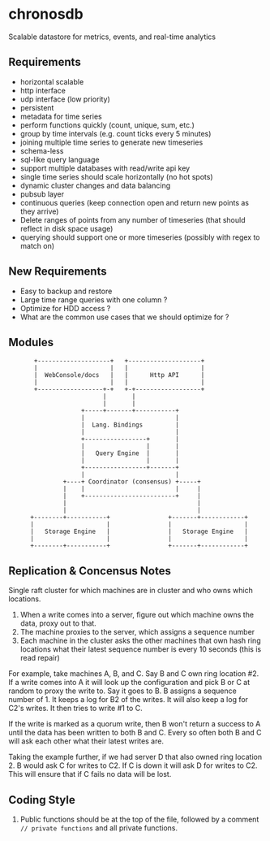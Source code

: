 chronosdb
=========

Scalable datastore for metrics, events, and real-time analytics

Requirements
------------

* horizontal scalable
* http interface
* udp interface (low priority)
* persistent
* metadata for time series
* perform functions quickly (count, unique, sum, etc.)
* group by time intervals (e.g. count ticks every 5 minutes)
* joining multiple time series to generate new timeseries
* schema-less
* sql-like query language
* support multiple databases with read/write api key
* single time series should scale horizontally (no hot spots)
* dynamic cluster changes and data balancing
* pubsub layer
* continuous queries (keep connection open and return new points as they arrive)
* Delete ranges of points from any number of timeseries (that should reflect in disk space usage)
* querying should support one or more timeseries (possibly with regex to match on)

New Requirements
----------------
* Easy to backup and restore
* Large time range queries with one column ?
* Optimize for HDD access ?
* What are the common use cases that we should optimize for ?

Modules
-------


           +--------------------+   +--------------------+
           |                    |   |                    |
           |  WebConsole/docs   |   |      Http API      |
           |                    |   |                    |
           +------------------+-+   +-+------------------+
                              |       |
                              |       |
                        +-----+-------+-----------+
                        |                         |
                        |  Lang. Bindings         |
                        |                         |
                        +-----------------+       |
                        |                 |       |
                        |   Query Engine  |       |
                        |                 |       |
                        +-----------------+-------+
                        |                         |
                   +----+ Coordinator (consensus) +-----+
                   |    |                         |     |
                   |    +-------------------------+     |
                   |                                    |
                   |                                    |
          +--------+-----------+                +-------+------------+
          |                    |                |                    |
          |   Storage Engine   |                |   Storage Engine   |
          |                    |                |                    |
          +--------+-----------+                +-------+------------+

Replication & Concensus Notes
-----------------------------

Single raft cluster for which machines are in cluster and who owns which locations.
1. When a write comes into a server, figure out which machine owns the data, proxy out to that.
2. The machine proxies to the server, which assigns a sequence number
3. Each machine in the cluster asks the other machines that own hash ring locations what their latest sequence number is every 10 seconds (this is read repair)

For example, take machines A, B, and C. Say B and C own ring location #2. If a write comes into A it will look up the configuration and pick B or C at random to proxy the write to. Say it goes to B. B assigns a sequence number of 1. It keeps a log for B2 of the writes. It will also keep a log for C2's writes. It then tries to write #1 to C.

If the write is marked as a quorum write, then B won't return a success to A until the data has been written to both B and C. Every so often both B and C will ask each other what their latest writes are.

Taking the example further, if we had server D that also owned ring location 2. B would ask C for writes to C2. If C is down it will ask D for writes to C2. This will ensure that if C fails no data will be lost.

Coding Style
------------

1. Public functions should be at the top of the file, followed by a comment `// private functions` and all private functions.
